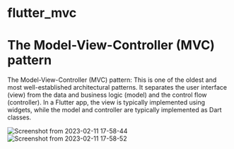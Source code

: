 # flutter_mvc

# The Model-View-Controller (MVC) pattern

The Model-View-Controller (MVC) pattern: This is one of the oldest and most well-established architectural patterns. It separates the user interface (view) from the data and business logic (model) and the control flow (controller). In a Flutter app, the view is typically implemented using widgets, while the model and controller are typically implemented as Dart classes.



![Screenshot from 2023-02-11 17-58-44](https://user-images.githubusercontent.com/70679949/218258040-8f0d83e4-4dc0-41b8-b8b9-865abf677530.png)
![Screenshot from 2023-02-11 17-58-52](https://user-images.githubusercontent.com/70679949/218258045-8c7941a5-bd2f-4a80-9759-d893776d45e6.png)
